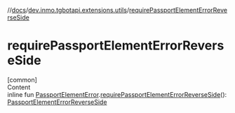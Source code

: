 //[docs](../../index.md)/[dev.inmo.tgbotapi.extensions.utils](index.md)/[requirePassportElementErrorReverseSide](require-passport-element-error-reverse-side.md)



# requirePassportElementErrorReverseSide  
[common]  
Content  
inline fun [PassportElementError](../dev.inmo.tgbotapi.types.passport/-passport-element-error/index.md).[requirePassportElementErrorReverseSide](require-passport-element-error-reverse-side.md)(): [PassportElementErrorReverseSide](../dev.inmo.tgbotapi.types.passport/-passport-element-error-reverse-side/index.md)  



